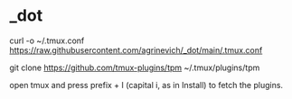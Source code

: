 # _dot

curl -o ~/.tmux.conf https://raw.githubusercontent.com/agrinevich/_dot/main/.tmux.conf

git clone https://github.com/tmux-plugins/tpm ~/.tmux/plugins/tpm

open tmux and press prefix + I (capital i, as in Install) to fetch the plugins.
